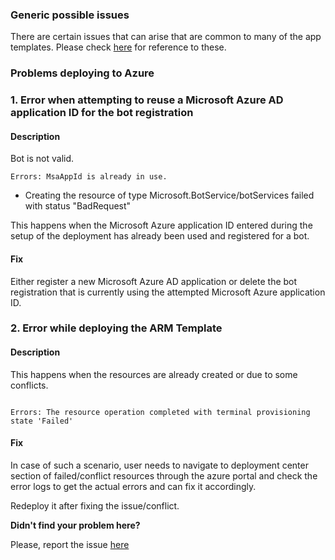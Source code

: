 ### Generic possible issues

There are certain issues that can arise that are common to many of the app templates. Please check [here](https://github.com/OfficeDev/microsoft-teams-stickers-app/wiki/Troubleshooting) for reference to these.
  
### **Problems deploying to Azure**

### **1. Error when attempting to reuse a Microsoft Azure AD application ID for the bot registration**

#### Description

Bot is not valid.

```
Errors: MsaAppId is already in use.
```

- Creating the resource of type Microsoft.BotService/botServices failed with status "BadRequest"

This happens when the Microsoft Azure application ID entered during the setup of the deployment has already been used and registered for a bot.

#### Fix

Either register a new Microsoft Azure AD application or delete the bot registration that is currently using the attempted Microsoft Azure application ID.

### **2. Error while deploying the ARM Template**

#### Description

This happens when the resources are already created or due to some conflicts.
```

Errors: The resource operation completed with terminal provisioning state 'Failed'

```
#### Fix

In case of such a scenario, user needs to navigate to deployment center section of failed/conflict resources through the azure portal and check the error logs to get the actual errors and can fix it accordingly.

Redeploy it after fixing the issue/conflict.

**Didn't find your problem here?**

Please, report the issue [here](https://github.com/OfficeDev/microsoft-teams-app-awardster/issues/new)